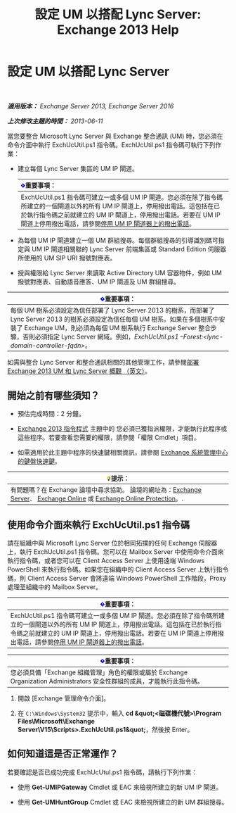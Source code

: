 ﻿---
title: '設定 UM 以搭配 Lync Server: Exchange 2013 Help'
TOCTitle: 設定 UM 以搭配 Lync Server
ms:assetid: 29bdddbf-75d5-4c92-988e-c8506ecc7a1c
ms:mtpsurl: https://technet.microsoft.com/zh-tw/library/JJ966276(v=EXCHG.150)
ms:contentKeyID: 52062529
ms.date: 05/21/2018
mtps_version: v=EXCHG.150
ms.translationtype: MT
---

# 設定 UM 以搭配 Lync Server

 

_**適用版本：** Exchange Server 2013, Exchange Server 2016_

_**上次修改主題的時間：** 2013-06-11_

當您要整合 Microsoft Lync Server 與 Exchange 整合通訊 (UM) 時，您必須在命令介面中執行 ExchUcUtil.ps1 指令碼。ExchUcUtil.ps1 指令碼可執行下列作業：

  - 建立每個 Lync Server 集區的 UM IP 閘道。
    
    <table>
    <thead>
    <tr class="header">
    <th><img src="images/Bb124558.important(EXCHG.150).gif" title="重要事項" alt="重要事項" />重要事項：</th>
    </tr>
    </thead>
    <tbody>
    <tr class="odd">
    <td>ExchUcUtil.ps1 指令碼可建立一或多個 UM IP 閘道。您必須在除了指令碼所建立的一個閘道以外的所有 UM IP 閘道上，停用撥出電話。這包括在已於執行指令碼之前就建立的 UM IP 閘道上，停用撥出電話。若要在 UM IP 閘道上停用撥出電話，請參閱<a href="disable-outgoing-calls-on-um-ip-gateways-exchange-2013-help.md">停用 UM IP 閘道器上的撥出電話</a>。</td>
    </tr>
    </tbody>
    </table>


  - 為每個 UM IP 閘道建立一個 UM 群組搜尋。每個群組搜尋的引導識別碼可指定與 UM IP 閘道相關聯的 Lync Server 前端集區或 Standard Edition 伺服器所使用的 UM SIP URI 撥號對應表。

  - 授與權限給 Lync Server 來讀取 Active Directory UM 容器物件，例如 UM 撥號對應表、自動語音應答、UM IP 閘道及 UM 群組搜尋。

<table>
<thead>
<tr class="header">
<th><img src="images/Bb124558.important(EXCHG.150).gif" title="重要事項" alt="重要事項" />重要事項：</th>
</tr>
</thead>
<tbody>
<tr class="odd">
<td>每個 UM 樹系必須設定為信任部署了 Lync Server 2013 的樹系，而部署了 Lync Server 2013 的樹系必須設定為信任每個 UM 樹系。如果在多個樹系中安裝了 Exchange UM，則必須為每個 UM 樹系執行 Exchange Server 整合步驟，否則必須指定 Lync Server 網域。例如，<em>ExchUcUtil.ps1 –Forest:&lt;lync-domain-controller-fqdn&gt;</em>。</td>
</tr>
</tbody>
</table>


如需與整合 Lync Server 和整合通訊相關的其他管理工作，請參閱[部署 Exchange 2013 UM 和 Lync Server 概觀 （英文）](deploying-exchange-2013-um-and-lync-server-overview-exchange-2013-help.md)。

## 開始之前有哪些須知？

  - 預估完成時間：2 分鐘。

  - [Exchange 2013 指令程式](https://technet.microsoft.com/zh-tw/library/bb124413\(v=exchg.150\)) 主題中的 您必須已獲指派權限，才能執行此程序或這些程序。若要查看您需要的權限，請參閱「權限 Cmdlet」項目。

  - 如需適用於此主題中程序的快速鍵相關資訊，請參閱 [Exchange 系統管理中心的鍵盤快速鍵](keyboard-shortcuts-in-the-exchange-admin-center-exchange-online-protection-help.md)。

<table>
<thead>
<tr class="header">
<th><img src="images/Bb124558.tip(EXCHG.150).gif" title="提示" alt="提示" />提示：</th>
</tr>
</thead>
<tbody>
<tr class="odd">
<td>有問題嗎？在 Exchange 論壇中尋求協助。 論壇的網址為：<a href="https://go.microsoft.com/fwlink/p/?linkid=60612">Exchange Server</a>、 <a href="https://go.microsoft.com/fwlink/p/?linkid=267542">Exchange Online</a> 或 <a href="https://go.microsoft.com/fwlink/p/?linkid=285351">Exchange Online Protection</a>。.</td>
</tr>
</tbody>
</table>


## 使用命令介面來執行 ExchUcUtil.ps1 指令碼

請在組織中與 Microsoft Lync Server 位於相同拓撲的任何 Exchange 伺服器上，執行 ExchUcUtil.ps1 指令碼。您可以在 Mailbox Server 中使用命令介面來執行指令碼，或者您可以在 Client Access Server 上使用遠端 Windows PowerShell 來執行指令碼。如果您在組織中的 Client Access Server 上執行指令碼，則 Client Access Server 會將遠端 Windows PowerShell 工作階段，Proxy 處理至組織中的 Mailbox Server。

<table>
<thead>
<tr class="header">
<th><img src="images/Bb124558.important(EXCHG.150).gif" title="重要事項" alt="重要事項" />重要事項：</th>
</tr>
</thead>
<tbody>
<tr class="odd">
<td>ExchUcUtil.ps1 指令碼可建立一或多個 UM IP 閘道。您必須在除了指令碼所建立的一個閘道以外的所有 UM IP 閘道上，停用撥出電話。這包括在已於執行指令碼之前就建立的 UM IP 閘道上，停用撥出電話。若要在 UM IP 閘道上停用撥出電話，請參閱<a href="disable-outgoing-calls-on-um-ip-gateways-exchange-2013-help.md">停用 UM IP 閘道器上的撥出電話</a>。</td>
</tr>
</tbody>
</table>


<table>
<thead>
<tr class="header">
<th><img src="images/Bb124558.important(EXCHG.150).gif" title="重要事項" alt="重要事項" />重要事項：</th>
</tr>
</thead>
<tbody>
<tr class="odd">
<td>您必須具備「Exchange 組織管理」角色的權限或屬於 Exchange Organization Administrators 安全性群組的成員，才能執行此指令碼。</td>
</tr>
</tbody>
</table>


1.  開啟 \[Exchange 管理命令介面\]。

2.  在 `C:\Windows\System32` 提示中，輸入 **cd \&quot;\<磁碟機代號\>\\Program Files\\Microsoft\\Exchange Server\\V15\\Scripts\>.ExchUcUtil.ps1\&quot;**，然後按 Enter。

## 如何知道這是否正常運作？

若要確認是否已成功完成 ExchUcUtul.ps1 指令碼，請執行下列作業：

  - 使用 **Get-UMIPGateway** Cmdlet 或 EAC 來檢視所建立的新 UM IP 閘道。

  - 使用 **Get-UMHuntGroup** Cmdlet 或 EAC 來檢視所建立的新 UM 群組搜尋。


